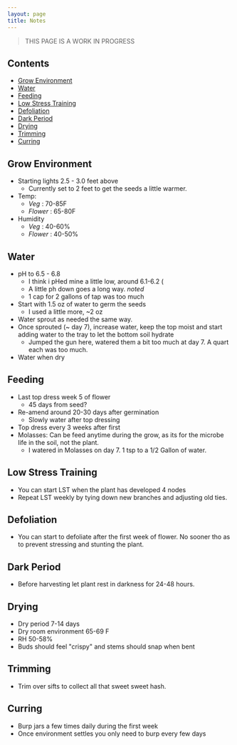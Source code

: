 ```yaml
---
layout: page
title: Notes
---
```


>
> THIS PAGE IS A WORK IN PROGRESS
>

## Contents

* [Grow Environment](#grow-environment)
* [Water](#water)
* [Feeding](#feeding)
* [Low Stress Training](#low-stress-training)
* [Defoliation](#defoliation)
* [Dark Period](#dark-period)
* [Drying](#drying)
* [Trimming](#trimming)
* [Curring](#curring)

## Grow Environment

* Starting lights 2.5 - 3.0 feet above
  * Currently set to 2 feet to get the seeds a little warmer.
* Temp:
  *  <i class="green">Veg</i> : 70-85F
  *  <i class="purple">Flower</i> : 65-80F  
* Humidity
  * <i class="green">Veg</i> : 40-60%
  * <i class="purple">Flower</i> : 40-50%

## Water

* pH to 6.5 - 6.8
  * I think i pHed mine a little low, around 6.1-6.2 (
  * A little ph down goes a long way. <i class="green">noted</i>
  * 1 cap for 2 gallons of tap was too much
* Start with 1.5 oz of water to germ the seeds
  * I used a little more, ~2 oz
* Water sprout as needed the same way.
* Once sprouted (~ day 7), increase water, keep the top moist and start adding water to the tray to let the bottom soil hydrate
  * Jumped the gun here, watered them a bit too much at day 7. A quart each was too much.
* Water when dry

## Feeding

* Last top dress week 5 of flower
  * 45 days from seed?
* Re-amend around 20-30 days after germination
  * Slowly water after top dressing
* Top dress every 3 weeks after first
* Molasses: Can be feed anytime during the grow, as its for the microbe life in the soil, not the plant.
  * I watered in Molasses on day 7. 1 tsp to a 1/2 Gallon of water.

## Low Stress Training

* You can start LST when the plant has developed 4 nodes
* Repeat LST weekly by tying down new branches and adjusting old ties.

## Defoliation

* You can start to defoliate after the first week of flower. No sooner tho as to prevent stressing and stunting the plant.

## Dark Period

* Before harvesting let plant rest in darkness for 24-48 hours.

## Drying

* Dry period 7-14 days
* Dry room environment 65-69 F
* RH 50-58%
* Buds should feel "crispy" and stems should snap when bent

## Trimming

* Trim over sifts to collect all that sweet sweet hash.

## Curring

* Burp jars a few times daily during the first week
* Once environment settles you only need to burp every few days
